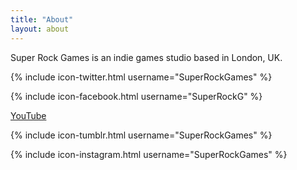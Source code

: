 ```yaml
---
title: "About"
layout: about
---
```


Super Rock Games is an indie games studio based in London, UK.

{% include icon-twitter.html username="SuperRockGames" %}

{% include icon-facebook.html username="SuperRockG" %}

[YouTube](https://www.youtube.com/channel/UC7-Jk22HT5wUBZKHTOWAEVA)

{% include icon-tumblr.html username="SuperRockGames" %}

{% include icon-instagram.html username="SuperRockGames" %}

